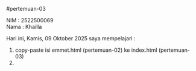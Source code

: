 #pertemuan-03

NIM : 2522500069<br>
Nama : Khailla<br>

Hari ini, Kamis, 09 Oktober 2025 saya mempelajari :
<ol>
<li>copy-paste isi emmet.html (pertemuan-02) ke index.html (pertemuan-03)<li>
</ol>